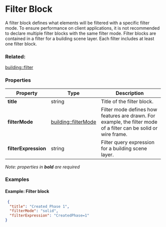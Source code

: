 # Filter Block

A filter block defines what elements will be filtered with a specific filter mode.  To ensure performance on client applications, it is not recommended to declare multiple filter blocks with the same filter mode. Filter blocks are contained in a filter for a building scene layer. Each filter includes at least one filter block.

### Related:

[building::filter](filter.md)
### Properties

| Property | Type | Description |
| --- | --- | --- |
| **title** | string | Title of the filter block. |
| **filterMode** | [building::filterMode](filterMode.md) | Filter mode defines how features are drawn. For example, the filter mode of a filter can be solid or wire frame. |
| **filterExpression** | string | Filter query expression for a building scene layer. |

*Note: properties in **bold** are required*

### Examples 

#### Example: Filter block 

```json
 {
  "title": "Created Phase 1",
  "filterMode": "solid",
  "filterExpression": "CreatedPhase=1"
} 
```

